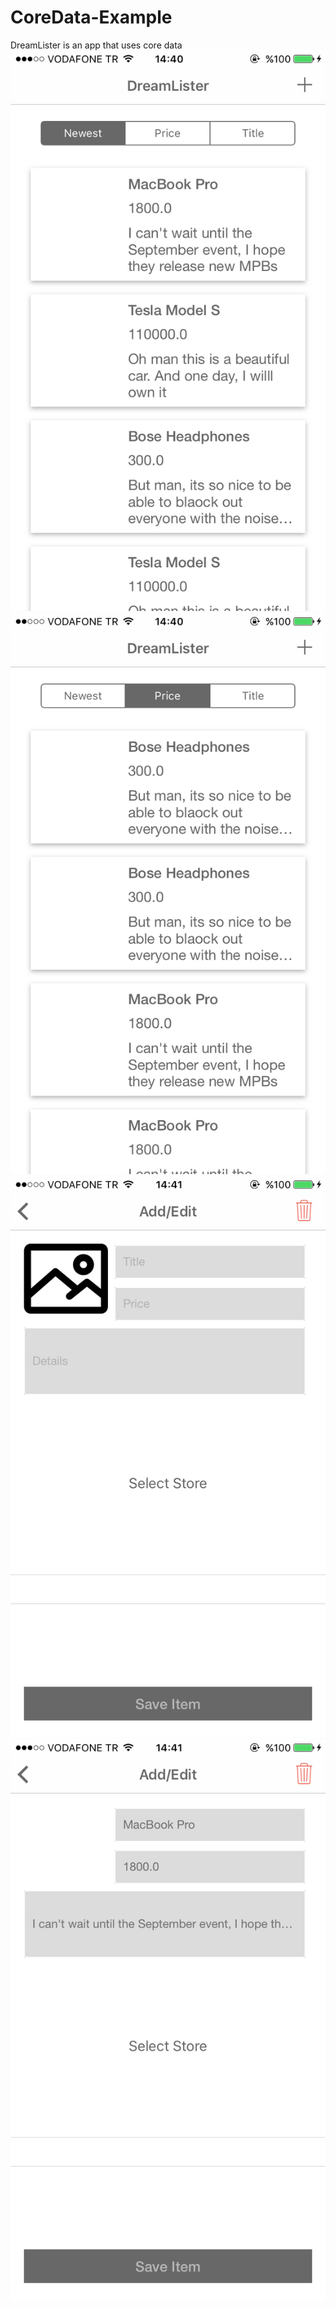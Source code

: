 # CoreData-Example
DreamLister is an app that uses core data 
![Screenshot](https://github.com/onurhuseyincantay/CoreData-Example/blob/master/Media/IMG_2025.PNG)
![Screenshot](https://github.com/onurhuseyincantay/CoreData-Example/blob/master/Media/IMG_2026.PNG)
![Screenshot](https://github.com/onurhuseyincantay/CoreData-Example/blob/master/Media/IMG_2027.PNG)
![Screenshot](https://github.com/onurhuseyincantay/CoreData-Example/blob/master/Media/IMG_2028.PNG)
